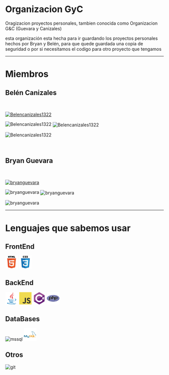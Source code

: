 <h1>Organizacion GyC</h1>
<p>Oragizacion proyectos personales, tambien conocida como Organizacion G&C (Guevara y Canizales)</p>
<p>esta organización esta hecha para ir guardando los proyectos personales hechos por Bryan y Belén, para que quede guardada una copia de seguridad
o por si necesitamos el codigo para otro proyecto que tengamos </p>
<hr>
<h1>Miembros</h1>

<h2>Belén Canizales</h2>
<br>
<p align="left"> <a href="https://github.com/ryo-ma/github-profile-trophy"><img src="https://github-profile-trophy.vercel.app/?username=Belencanizales1322" alt="Belencanizales1322" /></a> </p>
<p><img align="left" src="https://github-readme-stats.vercel.app/api/top-langs?username=Belencanizales1322&show_icons=true&locale=en&layout=compact" alt="Belencanizales1322" /></p>
<p>&nbsp;<img align="center" src="https://github-readme-stats.vercel.app/api?username=Belencanizales1322&show_icons=true&locale=en" alt="Belencanizales1322" /></p>
<p><img align="center" src="https://github-readme-streak-stats.herokuapp.com/?user=Belencanizales1322&" alt="Belencanizales1322" /></p>
<br>
<h2>Bryan Guevara</h2>
<br>
<p align="left"> <a href="https://github.com/ryo-ma/github-profile-trophy"><img src="https://github-profile-trophy.vercel.app/?username=bryanguevara" alt="bryanguevara" /></a> </p>
<p><img align="left" src="https://github-readme-stats.vercel.app/api/top-langs?username=bryanguevara&show_icons=true&locale=en&layout=compact" alt="bryanguevara" /></p>
<p>&nbsp;<img align="center" src="https://github-readme-stats.vercel.app/api?username=bryanguevara&show_icons=true&locale=en" alt="bryanguevara" /></p>
<p><img align="center" src="https://github-readme-streak-stats.herokuapp.com/?user=bryanguevara&" alt="bryanguevara" /></p>

<hr>
<h1>Lenguajes que sabemos usar</h1>
<h2>FrontEnd</h2>
<p>
    <img src="https://raw.githubusercontent.com/devicons/devicon/master/icons/html5/html5-original-wordmark.svg" alt="html5" width="40" height="40"/>
    <img src="https://raw.githubusercontent.com/devicons/devicon/master/icons/css3/css3-original-wordmark.svg" alt="css3" width="40" height="40"/>
</p>
  <h2>BackEnd</h2>
    <p> 
       <img src="https://raw.githubusercontent.com/devicons/devicon/master/icons/java/java-original.svg" alt="java" width="40" height="40"/>
       <img src="https://raw.githubusercontent.com/devicons/devicon/master/icons/javascript/javascript-original.svg" alt="javascript" width="40" height="40"/>
       <img src="https://raw.githubusercontent.com/devicons/devicon/master/icons/csharp/csharp-original.svg" alt="csharp" width="40" height="40"/> 
    <img src="https://raw.githubusercontent.com/devicons/devicon/master/icons/php/php-original.svg" alt="php" width="40" height="40"/>
    </p>
  <h2>DataBases</h2>
    <p> 
       <img src="https://www.svgrepo.com/show/303229/microsoft-sql-server-logo.svg" alt="mssql" width="40" height="40"/>
       <img src="https://raw.githubusercontent.com/devicons/devicon/master/icons/mysql/mysql-original-wordmark.svg" alt="mysql" width="40" height="40"/>
    </p>
  <h2>Otros</h2>
  <p> 
      <img src="https://www.vectorlogo.zone/logos/git-scm/git-scm-icon.svg" alt="git" width="40" height="40"/>
  </p>
